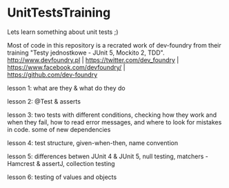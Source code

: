 # UnitTestsTraining
Lets learn something about unit tests ;)

Most of code in this repository is a recrated work of dev-foundry from their training "Testy jednostkowe - JUnit 5, Mockito 2, TDD".
http://www.devfoundry.pl | 
https://twitter.com/dev_foundry | 
https://www.facebook.com/devfoundry/ |   
https://github.com/dev-foundry

lesson 1: what are they & what do they do

lesson 2: @Test & asserts

lesson 3: two tests with different conditions, checking how they work and when they fail, how to read error messages, and where to look for mistakes in code.
some of new dependencies

lesson 4: test structure, given-when-then, name convention

lesson 5: differences betwen JUnit 4 & JUnit 5, null testing, matchers - Hamcrest & assertJ, collection testing

lesson 6: testing of values and objects
